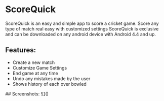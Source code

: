 # ScoreQuick
  ScoreQuick is an easy and simple app to score a cricket game. Score any type of match real easy with customized settings ScoreQuick is exclusive and can be downloaded on any android device with Android 4.4 and up.

## Features:
<ul>
  <li>Create a new match
  <li>Customize Game Settings
  <li>End game at any time
  <li>Undo any mistakes made by the user
  <li>Shows history of each over bowled
</ul>
## Screenshots:
![]()
